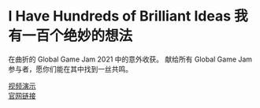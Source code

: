 # I Have Hundreds of Brilliant Ideas 我有一百个绝妙的想法
在曲折的 Global Game Jam 2021 中的意外收获。 献给所有 Global Game Jam 参与者，愿你们能在其中找到一丝共鸣。

[视频演示](https://www.bilibili.com/video/BV1rr4y1K7y4/)  
[官网链接](https://globalgamejam.org/2021/games/global-game-jammers-%E7%8C%AE%E7%BB%99%E6%89%80%E6%9C%89%E5%8F%82%E4%B8%8E%E8%80%85-9)
